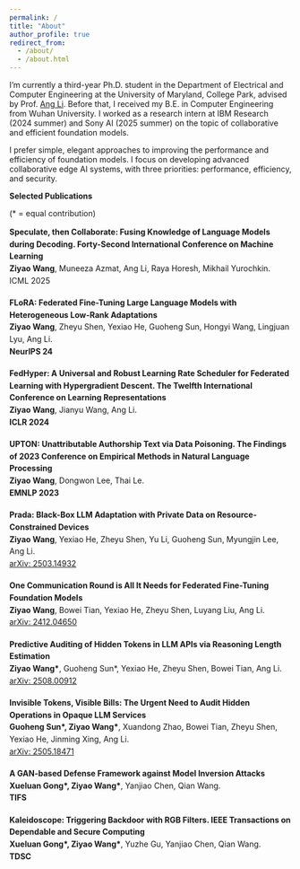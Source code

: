 ```yaml
---
permalink: /
title: "About"
author_profile: true
redirect_from: 
  - /about/
  - /about.html
---
```


I’m currently a third-year Ph.D. student in the Department of Electrical and Computer Engineering at the University of Maryland, College Park, advised by Prof. [Ang Li](https://www.ang-li.com/). Before that, I received my B.E. in Computer Engineering from Wuhan University. I worked as a research intern at IBM Research (2024 summer) and Sony AI (2025 summer) on the topic of collaborative and efficient foundation models.

I prefer simple, elegant approaches to improving the performance and efficiency of foundation models. I focus on developing advanced collaborative edge AI systems, with three priorities: performance, efficiency, and security.

**Selected Publications**

(* = equal contribution) 

<div class="selected-pubs">

<p>
<strong>Speculate, then Collaborate: Fusing Knowledge of Language Models during Decoding. Forty-Second International Conference on Machine Learning</strong><br>
<strong>Ziyao Wang</strong>, Muneeza Azmat, Ang Li, Raya Horesh, Mikhail Yurochkin.<br>
ICML 2025
</p>

<p>
<strong>FLoRA: Federated Fine-Tuning Large Language Models with Heterogeneous Low-Rank Adaptations</strong><br>
<strong>Ziyao Wang</strong>, Zheyu Shen, Yexiao He, Guoheng Sun, Hongyi Wang, Lingjuan Lyu, Ang Li.<br>
<strong>NeurIPS 24</strong>
</p>

<p>
<strong>FedHyper: A Universal and Robust Learning Rate Scheduler for Federated Learning with Hypergradient Descent. The Twelfth International Conference on Learning Representations</strong><br>
<strong>Ziyao Wang</strong>, Jianyu Wang, Ang Li.<br>
<strong>ICLR 2024</strong>
</p>

<p>
<strong>UPTON: Unattributable Authorship Text via Data Poisoning. The Findings of 2023 Conference on Empirical Methods in Natural Language Processing</strong><br>
<strong>Ziyao Wang</strong>, Dongwon Lee, Thai Le.<br>
<strong>EMNLP 2023</strong>
</p>

<p>
<strong>Prada: Black-Box LLM Adaptation with Private Data on Resource-Constrained Devices</strong><br>
<strong>Ziyao Wang</strong>, Yexiao He, Zheyu Shen, Yu Li, Guoheng Sun, Myungjin Lee, Ang Li.<br>
<a href="https://arxiv.org/abs/2503.14932" target="_blank" rel="noopener">arXiv: 2503.14932</a>
</p>

<p>
<strong>One Communication Round is All It Needs for Federated Fine-Tuning Foundation Models</strong><br>
<strong>Ziyao Wang</strong>, Bowei Tian, Yexiao He, Zheyu Shen, Luyang Liu, Ang Li.<br>
<a href="https://arxiv.org/abs/2412.04650" target="_blank" rel="noopener">arXiv: 2412.04650</a>
</p>

<p>
<strong>Predictive Auditing of Hidden Tokens in LLM APIs via Reasoning Length Estimation</strong><br>
<strong>Ziyao Wang*</strong>, Guoheng Sun*, Yexiao He, Zheyu Shen, Bowei Tian, Ang Li.<br>
<a href="https://arxiv.org/abs/2508.00912" target="_blank" rel="noopener">arXiv: 2508.00912</a>
</p>

<p>
<strong>Invisible Tokens, Visible Bills: The Urgent Need to Audit Hidden Operations in Opaque LLM Services</strong><br>
<strong>Guoheng Sun*, Ziyao Wang*</strong>, Xuandong Zhao, Bowei Tian, Zheyu Shen, Yexiao He, Jinming Xing, Ang Li.<br>
<a href="https://arxiv.org/abs/2505.18471" target="_blank" rel="noopener">arXiv: 2505.18471</a>
</p>

<p>
<strong>A GAN-based Defense Framework against Model Inversion Attacks</strong><br>
<strong>Xueluan Gong*, Ziyao Wang*</strong>, Yanjiao Chen, Qian Wang.<br>
<strong>TIFS</strong>
</p>

<p>
<strong>Kaleidoscope: Triggering Backdoor with RGB Filters. IEEE Transactions on Dependable and Secure Computing</strong><br>
<strong>Xueluan Gong*, Ziyao Wang*</strong>, Yuzhe Gu, Yanjiao Chen, Qian Wang.<br>
<strong>TDSC</strong>
</p>

</div>

<style>
.selected-pubs p { margin: 0 0 1.1rem; line-height: 1.55; }
.selected-pubs strong { font-weight: 700; }
</style>
